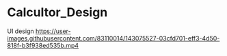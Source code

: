 # Calcultor_Design
UI design
https://user-images.githubusercontent.com/83110014/143075527-03cfd701-eff3-4d50-818f-b3f938ed535b.mp4
